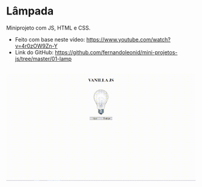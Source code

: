 # Lâmpada
Miniprojeto com JS, HTML e CSS.
* Feito com base neste vídeo: https://www.youtube.com/watch?v=4r0zOW9Zn-Y
* Link do GitHub: https://github.com/fernandoleonid/mini-projetos-js/tree/master/01-lamp
<br>
<div align="center">
<img src ="https://github.com/RodrigoD324/lampada/blob/master/lampada.gif" width="1000px" />
 </div>
